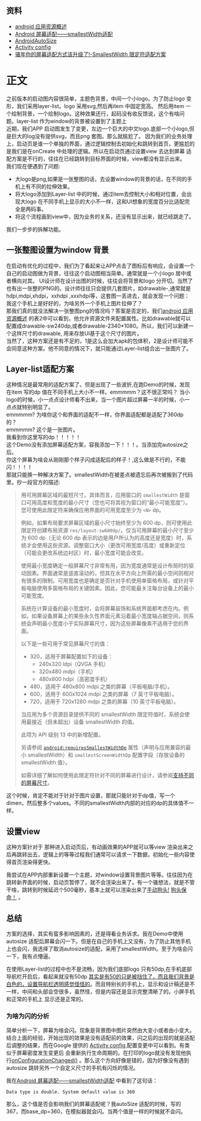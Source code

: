## 资料
* [android 应用资源概述](https://developer.android.com/guide/topics/resources/providing-resources)
* [Android 屏幕适配——smallestWidth适配](https://www.jianshu.com/p/c1dd77050e68)
* [AndroidAutoSize ](https://github.com/JessYanCoding/AndroidAutoSize)
* [Activity config  ](https://developer.android.com/guide/topics/manifest/activity-element#config)
* [骚年你的屏幕适配方式该升级了!-SmallestWidth 限定符适配方案](https://www.jianshu.com/p/2aded8bb6ede)
# 正文
之前版本的启动图内容很简单，主题色背景，中间一个小logo。为了防止logo 变形，我们采用layer-list。logo 采用svg,然后再item 中固定宽高。
然后用item 一个绘制背景，一个绘制logo。这种效果还行，起码没有收反馈说，这个有啥问题。layer-list 作为window的背景被设置到了主题上 <br>
近期，我们APP 启动图发生了变更，左边一个巨大的中文logo.底部一个小logo,但是巨大的log没有提供svg，而且png 套图。那么就尴尬了。
因为我们的业务处理上，启动页是谁一个单独的界面，通过逻辑控制去初始化和跳转到首页，更尴尬的是我们是在onCreate 中处理的逻辑。所以在启动页通过设置view 去达到屏幕
适配方案是不行的，往往在已经跳转到目标界面的时候，view都没有显示出来。<br>
我们现在便遇到了问题:

* 大logo是png,如果是一张整图的话，去设置window的背景的话，在不同的手机上有不同的拉伸效果。
* 将大logo添加到Layer-list 中的时候，通过item去控制大小和相对位置，会出现大logo 在不同手机上显示的大小不一样，这和UI想象的宽度百分比适配完全是两码事。
* 将这个流程画到view中，因为业务的关系，还没有显示出来，就已经跳走了。

我们一步步的拆解功能。
## 一张整图设置为window 背景
在启动有优化的过程中，我们为了看起来让APP点击了图标后有响应，会设置一个自己的启动图做为背景，往往这个启动图相当简单。通常就是一个小logo 居中或者横向对其。
UI设计师在设计出图的时候，往往会将背景和logo 分开切。当然了也有出一张整的PNG的。设计师往往只会提供几套图片，如drawable-,通常就是hdpi,mdpi,xhdpi，xxhdpi
,xxxhdpi等，这套图一丢进去，就会发现一个问题：<br>
我这个手机上是好好的，为啥另外一个手机上图片拉伸了？<br>
那我们真的就没法解决一张整图png的情况吗？答案是否定的，我们[android 应用资源概述](https://developer.android.com/guide/topics/resources/providing-resources) 
的表2中可以看到，他允许资源文件夹配置属性。比如drawable就可以配置成drawable-sw240dp,或者drawable-2340*1080。所以，我们可以新建一个这样尺寸的drawable,
用来存放UI基于这个尺寸的图片。<br>
当然了，这种方案还是有不足的，1是这么会加大apk的包体积，2是设计师可能不会同意这种方案。他不同意的情况下，就只能通过Layer-list组合出一张图片了。
## Layer-list适配方案
这种情况是最常用的适配方案了。但是出现了一些波折,在跑Demo的时候，发现在item 写的dp 值在不同手机上大小不一样。emmmmm？这不很正常吗？
当小logo的时候，小一点点设计师看不出来，当一个图片超过屏幕一半的时候，小一点点就特别明显了。<br>
emmmmm? 为啥你这个和界面的适配不一样，你界面适配都是适配了360dp 的？<br>
emmmmm? 这个是一张图片。<br>
我看到你这里写的dp！！！！！<br>
这个Demo没有添加屏幕适配方案，容我添加一下！！！。当添加完autosize之后。<br>
你这个屏幕为啥会从刚刚那个样子闪成适配后的样子！,这么做是不行的，不能闪！！！！<br>
那就只能换一种解决方案了。smallestWidth在被差点被遗忘后再次被搬到了代码里。抄一段官方的描述:

> 用可用屏幕区域的最短尺寸。具体而言，应用窗口的 `smallestWidth` 是窗口可用高度和宽度的最小尺寸（您也可将其视为窗口的“最小可能宽度”）。您可使用此限定符来确保应用界面的可用宽度至少为 `<N>` dp。
>
> 例如，如果布局要求屏幕区域的最小尺寸始终至少为 600 dp，则可使用此限定符创建布局资源 `res/layout-sw600dp/`。仅当可用屏幕的最小尺寸至少为 600 dp（无论 600 dp 表示的边是用户所认为的高度还是宽度）时，系统才会使用这些资源。调整窗口大小（更改可用宽度/高度）或重新定位（可能会更改系统边衬区）时，最小宽度可能会改变。
>
> 使用最小宽度确定一般屏幕尺寸非常有用，因为宽度通常是设计布局时的驱动因素。界面通常是竖直滚动的，但其在水平方向上所需的最小空间则相对有很多的限制。可用宽度也是确定是否针对手机使用单窗格布局，或针对平板电脑使用多窗格布局的关键因素。因此，您可能最关注每台设备上的最小可能宽度。
>
> 系统在计算设备的最小宽度时，会将屏幕装饰和系统界面都考虑在内。例如，如果设备屏幕上的某些永久性界面元素沿着最小宽度轴占据空间，则系统会声明最小宽度小于实际屏幕尺寸，因为这些屏幕像素不适用于您的界面。
>
> 以下是一些可用于常见屏幕尺寸的值：
>
> - 320，适用于屏幕配置如下的设备：
>   - 240x320 ldpi（QVGA 手机）
>   - 320x480 mdpi（手机）
>   - 480x800 hdpi（高密度手机）
> - 480，适用于 480x800 mdpi 之类的屏幕（平板电脑/手机）。
> - 600，适用于 600x1024 mdpi 之类的屏幕（7 英寸平板电脑）。
> - 720，适用于 720x1280 mdpi 之类的屏幕（10 英寸平板电脑）。
>
> 当应用为多个资源目录提供不同的 smallestWidth 限定符值时，系统会使用最接近（但未超出）设备 smallestWidth 的值。
>
> 此项为 API 级别 13 中的新增配置。
>
> 另请参阅 [`android:requiresSmallestWidthDp`](https://developer.android.com/guide/topics/manifest/supports-screens-element#requiresSmallest) 属性（声明与应用兼容的最小 smallestWidth）和 `smallestScreenWidthDp` 配置字段（存放设备的 smallestWidth 值）。
>
> 如需详细了解如何使用此限定符针对不同的屏幕进行设计，请参阅[支持不同的屏幕尺寸](https://developer.android.com/guide/topics/large-screens/support-different-screen-sizes)。

这个时候，肯定不能对于针对于图片设置，那就只能针对于dp值，写一个dimen，然后整多个values。不同的smallestWidth内部的对应的dp的具体值不一样。

## 设置view

这种方案针对于 那种进入启动页后，有动画效果的APP就可以等view 渲染出来之后再跳转出去，逻辑上的等等过程我们通常可以请求一下数据，初始化一些内容使得首页渲染得更快。 

我尝试在APP内部重新设置一个主题，对window设置背景图片等等。往往因为在跳转新界面的时候，启动页暂停了，就不会渲染出来了。有一个骚想法，就是不管干啥，跳转到时候延迟个500毫秒，基本上就可以渲染出来了[手动狗头!]() [狗头保命！]() 。

## 总结

方案的选择，其实有蛮多影响因素的，还是得看业务诉求。我在Demo中使用autosize 适配后屏幕会闪一下。但是在自己的手机上又没有，为了防止其他手机上也会闪，我选择了取消autosize的适配，采用了smallestWidth。至于为啥会闪一下，我有点懵逼。

在使用Layer-list的过程中也不是流畅，因为我们底部logo 只有50dp,在手机底部导航栏开启后，看起来就没有50dp <u>其实是有50的只是被挡住了，而且我们背景是白色的，设置导航栏透明感觉怪怪的</u>。而且特别长的手机上，显示和设计稿还是不一样，中间和头部会空很多，虽然怪，但是内容还是显示完整清晰了的。小屏手机和正常的手机上 显示还是正常的。

### 为啥为闪的分析

简单分析一下，屏幕为啥会闪。现象是背景图中图片突然由大变小或者由小变大。结合上面的经验，开始出现的效果是没有适配前的效果，闪之后的出现的就是适配后调整的结果，而在Google 提供的 [Activity config  ](https://developer.android.com/guide/topics/manifest/activity-element#config) 配置变更中可以看到。有类似于屏幕密度发生变更后 会重新执行生命周期的。在打印的logo就没有发现他执行[onConfigurationChanged()](https://developer.android.com/reference/android/app/Activity#onConfigurationChanged(android.content.res.Configuration)) 。那么这个方向好像是错的，因为好像没有遇到autosize 跳转另外一个自定义尺寸的手机有闪烁的情况。

我在[Android 屏幕适配——smallestWidth适配](https://www.jianshu.com/p/c1dd77050e68) 中看到了这句话：

```
Data type is double. System default value is 360
```
那么，这个值是否会影响我们的屏幕适配呢？我autoSize 适配的时候，写的367，而base_dp=360，在模拟器就会闪。当两个值是一样的时候就不会闪。









